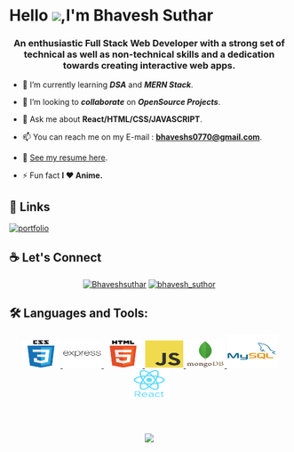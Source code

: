<h1>
Hello <img src="https://raw.githubusercontent.com/MartinHeinz/MartinHeinz/master/wave.gif" width="30px">,I'm Bhavesh Suthar
</h1>
<h3 align="center">An enthusiastic Full Stack Web Developer with a strong set of technical as well as non-technical skills and a dedication towards creating interactive web apps.</h3>

<!-- <p align="left"> <img src="https://komarev.com/ghpvc/?username=pooran8898&label=Profile%20views&color=0e75b6&style=flat" alt="BhaveshSuthar00" /> </p> -->

- 🌱 I’m currently learning ***DSA*** and ***MERN Stack***.

- 👯 I’m looking to ***collaborate*** on ***OpenSource Projects***.

- 💬 Ask me about **React/HTML/CSS/JAVASCRIPT**.

- 📫 You can reach me on my E-mail : **bhaveshs0770@gmail.com**.

- 📄 [See my resume here](https://drive.google.com/file/d/1KeSIpwTMW9g24womoECOOm5GFzd3pB8p/view?usp=sharing).

- ⚡ Fun fact **I ❤️ Anime.**


## 🔗 Links
[![portfolio](https://img.shields.io/badge/my_portfolio-000?style=for-the-badge&logo=ko-fi&logoColor=white)](https://bhavesh-suthar-portfolio.vercel.app/)


<h2 align="left">☕ Let's Connect</h2>
<p align="center">
     <p align="center">
<a href="https://www.linkedin.com/in/bhaveshsuthar0770" target="blank"><img align="center" margin-left ="400px" src="https://raw.githubusercontent.com/rahuldkjain/github-profile-readme-generator/master/src/images/icons/Social/linked-in-alt.svg" alt="Bhaveshsuthar" height="50" width="80" /></a>
<a href="https://www.instagram.com/bhavesh_suthor/" target="blank"><img align="center"  margin-left ="400px"  src="https://raw.githubusercontent.com/rahuldkjain/github-profile-readme-generator/master/src/images/icons/Social/instagram.svg" alt="bhavesh_suthor" height="50" width="80" /></a>
</p>

<h2 align="left">🛠 Languages and Tools:</h2>
<p align="center">
     <a href="https://www.w3schools.com/css/" target="_blank" rel="noreferrer"> <img src="https://raw.githubusercontent.com/devicons/devicon/master/icons/css3/css3-original-wordmark.svg" alt="css3"  width="70" height="50"/> </a> <a href="https://expressjs.com" target="_blank" rel="noreferrer"> <img src="https://raw.githubusercontent.com/devicons/devicon/master/icons/express/express-original-wordmark.svg" alt="express" width="70" height="50"/> </a> <a href="https://www.w3.org/html/" target="_blank" rel="noreferrer"> <img src="https://raw.githubusercontent.com/devicons/devicon/master/icons/html5/html5-original-wordmark.svg" alt="html5"  width="70" height="50"/> </a> <a href="https://developer.mozilla.org/en-US/docs/Web/JavaScript" target="_blank" rel="noreferrer"> <img src="https://raw.githubusercontent.com/devicons/devicon/master/icons/javascript/javascript-original.svg" alt="javascript"  width="70" height="50"/> </a> <a href="https://www.mongodb.com/" target="_blank" rel="noreferrer"> <img src="https://raw.githubusercontent.com/devicons/devicon/master/icons/mongodb/mongodb-original-wordmark.svg" alt="mongodb"  width="70" height="50" /> </a> <a href="https://www.mysql.com/" target="_blank" rel="noreferrer"> <img src="https://raw.githubusercontent.com/devicons/devicon/master/icons/mysql/mysql-original-wordmark.svg" alt="mysql"  width="90" height="60"/> </a> <a href="https://reactjs.org/" target="_blank" rel="noreferrer"> <img src="https://raw.githubusercontent.com/devicons/devicon/master/icons/react/react-original-wordmark.svg" alt="react"  width="70" height="50"/> </a> <a href="https://webpack.js.org" target="_blank" rel="noreferrer"> </a> </p> <br><br>
<p align="center">
  <img  src="https://raw.githubusercontent.com/Trilokia/Trilokia/379277808c61ef204768a61bbc5d25bc7798ccf1/bottom_header.svg">
  </p>
